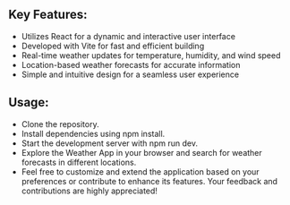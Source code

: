 ## Key Features:

- Utilizes React for a dynamic and interactive user interface
- Developed with Vite for fast and efficient building
- Real-time weather updates for temperature, humidity, and wind speed
- Location-based weather forecasts for accurate information
- Simple and intuitive design for a seamless user experience


## Usage:

- Clone the repository.
- Install dependencies using npm install.
- Start the development server with npm run dev.
- Explore the Weather App in your browser and search for weather forecasts in different locations.
- Feel free to customize and extend the application based on your preferences or contribute to enhance its features. Your feedback and contributions are highly appreciated!
